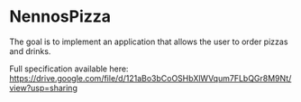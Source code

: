 # NennosPizza

The goal is to implement an application that allows the user to order pizzas and drinks.

Full specification available here: https://drive.google.com/file/d/121aBo3bCoOSHbXlWVqum7FLbQGr8M9Nt/view?usp=sharing
